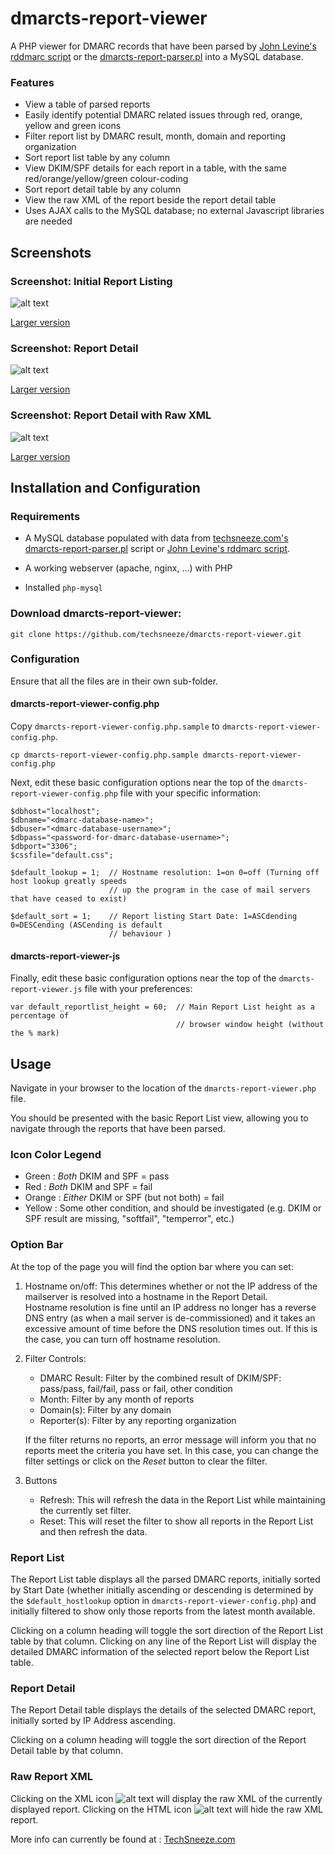 # dmarcts-report-viewer
A PHP viewer for DMARC records that have been parsed by [John Levine's rddmarc script](http://www.taugh.com/rddmarc/) or the [dmarcts-report-parser.pl](https://github.com/techsneeze/dmarcts-report-parser) into a MySQL database.

### Features
* View a table of parsed reports
* Easily identify potential DMARC related issues through red, orange, yellow and green icons
* Filter report list by DMARC result, month, domain and reporting organization
* Sort report list table by any column
* View DKIM/SPF details for each report in a table, with the same red/orange/yellow/green colour-coding
* Sort report detail table by any column
* View the raw XML of the report beside the report detail table
* Uses AJAX calls to the MySQL database; no external Javascript libraries are needed

## Screenshots
### Screenshot: Initial Report Listing
![alt text](https://hazelden.ca/dmarcts-report-viewer/dmarcts-report-viewer.InitialReportListing.thumb.png "Screenshot: Initial Report Listing")

[Larger version](https://hazelden.ca/dmarcts-report-viewer/dmarcts-report-viewer.InitialReportListing.png)

### Screenshot: Report Detail
![alt text](https://hazelden.ca/dmarcts-report-viewer/dmarcts-report-viewer.ReportDetail.thumb.png "Screenshot: Report Detail")

[Larger version](https://hazelden.ca/dmarcts-report-viewer/dmarcts-report-viewer.ReportDetail.png)

### Screenshot: Report Detail with Raw XML
![alt text](https://hazelden.ca/dmarcts-report-viewer/dmarcts-report-viewer.ReportDetailWithXML.thumb.png "Screenshot: Report Detail with Raw XML")

[Larger version](https://hazelden.ca/dmarcts-report-viewer/dmarcts-report-viewer.ReportDetailWithXML.png)

## Installation and Configuration

### Requirements

* A MySQL database populated with data from [techsneeze.com's dmarcts-report-parser.pl](https://github.com/techsneeze/dmarcts-report-parser) script or [John Levine's rddmarc script](http://www.taugh.com/rddmarc/).

* A working webserver (apache, nginx, ...) with PHP

* Installed `php-mysql`

### Download dmarcts-report-viewer:
```
git clone https://github.com/techsneeze/dmarcts-report-viewer.git
```

### Configuration

Ensure that all the files are in their own sub-folder.

#### dmarcts-report-viewer-config.php

Copy `dmarcts-report-viewer-config.php.sample` to `dmarcts-report-viewer-config.php`.

```
cp dmarcts-report-viewer-config.php.sample dmarcts-report-viewer-config.php
```

Next, edit these basic configuration options near the top of the `dmarcts-report-viewer-config.php` file with your specific information:

```
$dbhost="localhost";
$dbname="<dmarc-database-name>";
$dbuser="<dmarc-database-username>";
$dbpass="<password-for-dmarc-database-username>";
$dbport="3306";
$cssfile="default.css";

$default_lookup = 1;  // Hostname resolution: 1=on 0=off (Turning off host lookup greatly speeds 
                      // up the program in the case of mail servers that have ceased to exist)

$default_sort = 1;    // Report listing Start Date: 1=ASCdending 0=DESCending (ASCending is default 
                      // behaviour )
```
#### dmarcts-report-viewer-js
Finally, edit these basic configuration options near the top of the `dmarcts-report-viewer.js` file with your preferences:

```
var default_reportlist_height = 60;  // Main Report List height as a percentage of 
                                     // browser window height (without the % mark)
```

## Usage

Navigate in your browser to the location of the `dmarcts-report-viewer.php` file.

You should be presented with the basic Report List view, allowing you to navigate through the reports that have been parsed.

### Icon Color Legend
* Green : *Both* DKIM and SPF = pass
* Red : *Both* DKIM and SPF = fail
* Orange : *Either* DKIM or SPF (but not both) = fail
* Yellow : Some other condition, and should be investigated (e.g. DKIM or SPF result are missing, "softfail", "temperror", etc.)

### Option Bar
At the top of the page you will find the option bar where you can set:

1. Hostname on/off: This determines whether or not the IP address of the mailserver is resolved into a hostname in the Report Detail.  
   Hostname resolution is fine until an IP address no longer has a reverse DNS entry (as when a mail server is de-commissioned) and it takes an excessive amount of time before the DNS resolution times out. If this is the case, you can turn off hostname resolution.

2. Filter Controls:

   * DMARC Result: Filter by the combined result of DKIM/SPF: pass/pass, fail/fail, pass or fail, other condition 
   * Month: Filter by any month of reports
   * Domain(s): Filter by any domain
   * Reporter(s): Filter by any reporting organization

   If the filter returns no reports, an error message will inform you that no reports meet the criteria you have set. In this case, you can change the filter settings or click on the *Reset* button to clear the filter.

3. Buttons

   * Refresh: This will refresh the data in the Report List while maintaining the currently set filter.
   * Reset: This will reset the filter to show all reports in the Report List and then refresh the data.

### Report List
The Report List table displays all the parsed DMARC reports, initially sorted by Start Date (whether initially ascending or descending is determined by the `$default_hostlookup` option in `dmarcts-report-viewer-config.php`) and initially filtered to show only those reports from the latest month available.

Clicking on a column heading will toggle the sort direction of the Report List table by that column. Clicking on any line of the Report List will display the detailed DMARC information of the selected report below the Report List table.

### Report Detail
The Report Detail table displays the details of the selected DMARC report, initially sorted by IP Address ascending.

Clicking on a column heading will toggle the sort direction of the Report Detail table by that column.

### Raw Report XML
Clicking on the XML icon ![alt text](https://hazelden.ca/dmarcts-report-viewer/xml.png "XML Icon") will display the raw XML of the currently displayed report. Clicking on the HTML icon ![alt text](https://hazelden.ca/dmarcts-report-viewer/html.png "HTML Icon") will hide the raw XML report.


More info can currently be found at : [TechSneeze.com](http://www.techsneeze.com/dmarc-report/)
